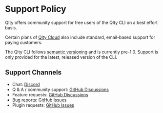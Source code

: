 # Support Policy

Qlty offers community support for free users of the Qlty CLI on a best effort basis.

Certain plans of [Qlty Cloud](https://qlty.sh) also include standard, email-based support for paying customers.

The Qlty CLI follows [semantic versioning](https://semver.org/) and is currently pre-1.0. Support is only provided for the latest, released version of the CLI.

## Support Channels

- Chat: [Discord](https://qlty.sh/discord)
- Q & A / community support: [GitHub Discussions](https://github.com/orgs/qltysh/discussions/categories/q-a)
- Feature requests: [GitHub Discussions](https://github.com/orgs/qltysh/discussions/categories/feedback)
- Bug reports: [GitHub Issues](https://github.com/qltysh/codeclimate/issues)
- Plugin requests: [GitHub Issues](https://github.com/qltysh/codeclimate/issues/new?assignees=&labels=triage&projects=&template=2_plugin_request.yml&title=Plugin+request%3A+)
